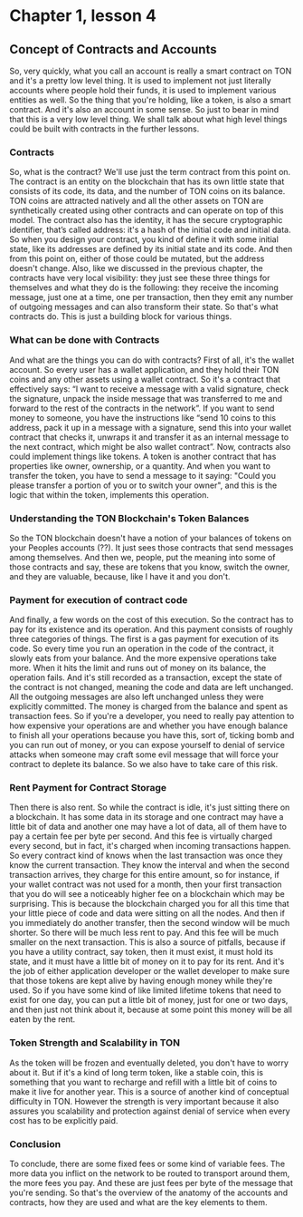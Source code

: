 # Chapter 1, lesson 4
## Concept of Contracts and Accounts

So, very quickly, what you call an account is really a smart contract on TON and it's a pretty low level thing. It is used to implement not just literally accounts where people hold their funds, it is used to implement various entities as well. So the thing that you're holding, like a token, is also a smart contract. And it's also an account in some sense. So just to bear in mind that this is a very low level thing. We shall talk about what high level things could be built with contracts in the further lessons.


### Contracts

So, what is the contract? We'll use just the term contract from this point on. The contract is an entity on the blockchain that has its own little state that consists of its code, its data, and the number of TON coins on its balance. TON coins are attracted natively and all the other assets on TON are synthetically created using other contracts and can operate on top of this model. The contract also has the identity, it has the secure cryptographic identifier, that’s called address: it's a hash of the initial code and initial data. So when you design your contract, you kind of define it with some initial state, like its addresses are defined by its initial state and its code. And then from this point on, either of those could be mutated, but the address doesn't change. Also, like we discussed in the previous chapter, the contracts have very local visibility: they just see these three things for themselves and what they do is the following: they receive the incoming message, just one at a time, one per transaction, then they emit any number of outgoing messages and can also transform their state. So that's what contracts do. This is just a building block for various things.

### What can be done with Contracts

And what are the things you can do with contracts? First of all, it's the wallet account. So every user has a wallet application, and they hold their TON coins and any other assets using a wallet contract. So it's a contract that effectively says: “I want to receive a message with a valid signature, check the signature, unpack the inside message that was transferred to me and forward to the rest of the contracts in the network”. If you want to send money to someone, you have the instructions like “send 10 coins to this address, pack it up in a message with a signature, send this into your wallet contract that checks it, unwraps it and transfer it as an internal message to the next contract, which might be also wallet contract”. Now, contracts also could implement things like tokens. A token is another contract that has properties like owner, ownership, or a quantity. And when you want to transfer the token, you have to send a message to it saying: "Could you please transfer a portion of you or to switch your owner", and this is the logic that within the token, implements this operation.

### Understanding the TON Blockchain's Token Balances

So the TON blockchain doesn't have a notion of your balances of tokens on your Peoples accounts (??). It just sees those contracts that send messages among themselves. And then we, people, put the meaning into some of those contracts and say, these are tokens that you know, switch the owner, and they are valuable, because, like I have it and you don't. 

### Payment for execution of contract code

And finally, a few words on the cost of this execution. So the contract has to pay for its existence and its operation. And this payment consists of roughly three categories of things. The first is a gas payment for execution of its code. So every time you run an operation in the code of the contract, it slowly eats from your balance. And the more expensive operations take more. When it hits the limit and runs out of money on its balance, the operation fails. And it's still recorded as a transaction, except the state of the contract is not changed, meaning the code and data are left unchanged. All the outgoing messages are also left unchanged unless they were explicitly committed. The money is charged from the balance and spent as transaction fees. So if you're a developer, you need to really pay attention to how expensive your operations are and whether you have enough balance to finish all your operations because you have this, sort of, ticking bomb and you can run out of money, or you can expose yourself to denial of service attacks when someone may craft some evil message that will force your contract to deplete its balance. So we also have to take care of this risk. 

### Rent Payment for Contract Storage

Then there is also rent. So while the contract is idle, it's just sitting there on a blockchain. It has some data in its storage and one contract may have a little bit of data and another one may have a lot of data, all of them have to pay a certain fee per byte per second. And this fee is virtually charged every second, but in fact, it's charged when incoming transactions happen. So every contract kind of knows when the last transaction was once they know the current transaction. They know the interval and when the second transaction arrives, they charge for this entire amount, so for instance, if your wallet contract was not used for a month, then your first transaction that you do will see a noticeably higher fee on a blockchain which may be surprising. This is because the blockchain charged you for all this time that your little piece of code and data were sitting on all the nodes. And then if you immediately do another transfer, then the second window will be much shorter. So there will be much less rent to pay. And this fee will be much smaller on the next transaction. This is also a source of pitfalls, because if you have a utility contract, say token, then it must exist, it must hold its state, and it must have a little bit of money on it to pay for its rent. And it's the job of either application developer or the wallet developer to make sure that those tokens are kept alive by having enough money while they're used. So if you have some kind of like limited lifetime tokens that need to exist for one day, you can put a little bit of money, just for one or two days, and then just not think about it, because at some point this money will be all eaten by the rent.

### Token Strength and Scalability in TON

As the token will be frozen and eventually deleted, you don't have to worry about it. But if it's a kind of long term token, like a stable coin, this is something that you want to recharge and refill with a little bit of coins to make it live for another year. This is a source of another kind of conceptual difficulty in TON. However the strength is very important because it also assures you scalability and protection against denial of service when every cost has to be explicitly paid. 


### Conclusion

To conclude, there are some fixed fees or some kind of variable fees. The more data you inflict on the network to be routed to transport around them, the more fees you pay. And these are just fees per byte of the message that you're sending. So that's the overview of the anatomy of the accounts and contracts, how they are used and what are the key elements to them.
